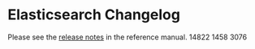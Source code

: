 # Elasticsearch Changelog

Please see the [release notes](https://www.elastic.co/guide/en/elasticsearch/reference/current/es-release-notes.html) in the reference manual.
14822
1458
3076
